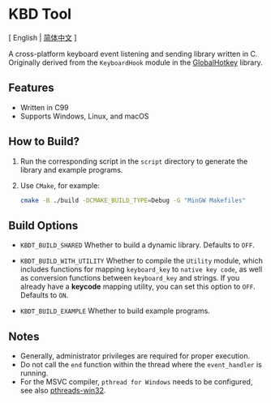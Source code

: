 # KBD Tool

[ English | [简体中文](./README_CN.md) ]

A cross-platform keyboard event listening and sending library written in C. Originally derived from the `KeyboardHook` module in the [GlobalHotkey](https://github.com/JaderoChan/GlobalHotkey) library.

## Features

- Written in C99
- Supports Windows, Linux, and macOS

## How to Build?

1. Run the corresponding script in the `script` directory to generate the library and example programs.
2. Use `CMake`, for example:

   ```sh
   cmake -B ./build -DCMAKE_BUILD_TYPE=Debug -G "MinGW Makefiles"
   ```

## Build Options

- `KBDT_BUILD_SHARED`
  Whether to build a dynamic library. Defaults to `OFF`.

- `KBDT_BUILD_WITH_UTILITY`
  Whether to compile the `Utility` module, which includes functions for mapping `keyboard_key` to `native key code`, as well as conversion functions between `keyboard_key` and strings. If you already have a **keycode** mapping utility, you can set this option to `OFF`. Defaults to `ON`.

- `KBDT_BUILD_EXAMPLE`
  Whether to build example programs.

## Notes

- Generally, administrator privileges are required for proper execution.
- Do not call the `end` function within the thread where the `event_handler` is running.
- For the MSVC compiler, `pthread for Windows` needs to be configured, see also [pthreads-win32](https://sourceware.org/pthreads-win32/).
